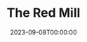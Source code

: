 ---
title: The Red Mill
date: 2023-09-08T00:00:00
opening_date: 1972-03-10
closing_date: 1972-03-25
layout: productions
program:
Theatre: Theatre Jacksonville
Venue: Little Theatre
cast:
- '''Con'' Kidder': Jay Smith
- '''Kid'' Kidder': Jess Barnett
- Jan Van Borkem: Coleman Hawk
- Capt. Hendrik Van Damm: Seth Wright
- Franz: Carlos Castanon
- Willem: Charles Grass
- Governor of Zeeland: Paul Galloway
- Joshua Pennyfeather: Walter Hyams
- Gretchen: Susan Sexton
- Juliana: Roberta Merrill
- Tina: June Cope
- Madame de la Fleur: Elise Hallowes
- Daughter:
  - Carmen Chronister
  - Debbie Geiger
  - Carol Stovall
- Dutch Boy:
  - Fred Davis
  - Richard Dickson
  - Jon Kramerick
  - William Merwin
  - Philip Scott-Smith
  - Chuck Woodworth
  - Charles Woys
- Dutch Girl:
  - Peggy Cone
  - Shirley Cooke
  - Harriet McPherson
  - Lenoir Nobles
  - Barbara Stillson
  - Vivienne Winemiller
  - Tudi Woodworth
- Moonbeam Dancer:
  - Mary Catherine Haut
  - Billye Kay Kersey
  - Lisa Permenter
  - Harriet Webb
crew:
- Director: Robert Knowles
- Scene Design: Hal Henderson
- Musical Director: Rosalind McCall
- Moonbeam Ballet: Dulce Anaya
- Assistant to Director: Sara Jo Weir
- Stage Manager: Terry McIntire
- Lighting:
  - Doug Thomas
  - Ken Moody
  - Marcia Patch
- Properties:
  - Katie Raven
  - Roberta Quattlebaum
  - Anne Bagshaw
- Set Construction:
  - Anne Bagshaw
  - Elliot Baker
  - Sandy Clark
  - Bert Covert
  - Bronnie Darsey
  - bob Lenten
  - Ken Moody
  - Marcia Patch
  - Roberta Quattlebaum
  - Aaron Rosenberg
  - Dale Stillson
  - Ruth Westlund
  - Paul Whitfield
- Costume Designer: Robert Knowles
- Costumes:
  - Robert Knowles
  - Gert Berman
  - Mary Coyle
  - Mary Thomas
- Make-up: Marshall Grauer
- Cast Notes: Doug Thomas
- Publicity: Diane Somerville
- Box Office:
  - Ann Dubow
  - Gert Berman
  - Esta Rosenson
  - Betty Hodge
---